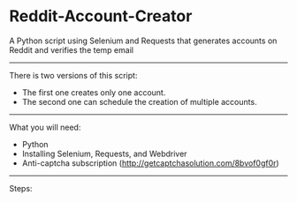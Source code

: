# Reddit-Account-Creator
A Python script using Selenium and Requests that generates accounts on Reddit and verifies the temp email

----------------------------------------------------------------------------------------------------------
There is two versions of this script:
- The first one creates only one account.
- The second one can schedule the creation of multiple accounts.
----------------------------------------------------------------------------------------------------------
What you will need:
- Python
- Installing Selenium, Requests, and Webdriver
- Anti-captcha subscription (http://getcaptchasolution.com/8bvof0gf0r)
----------------------------------------------------------------------------------------------------------
Steps:
